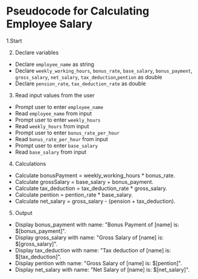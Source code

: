 # Pseudocode for Calculating Employee Salary

1.Start

2. Declare variables
- Declare `employee_name` as string
- Declare `weekly_working_hours`, `bonus_rate`, `base_salary`, `bonus_payment`, `gross_salary`, `net_salary`, `tax_deduction`,`pention` as double
- Declare `pension_rate`, `tax_deduction_rate` as double

3. Read input values from the user
- Prompt user to enter `employee_name`
- Read `employee_name` from input
- Prompt user to enter `weekly_hours`
- Read `weekly_hours` from input
- Prompt user to enter `bonus_rate_per_hour`
- Read `bonus_rate_per_hour` from input
- Prompt user to enter `base_salary`
- Read `base_salary` from input

4. Calculations

- Calculate bonusPayment = weekly_working_hours * bonus_rate.
- Calculate grossSalary = base_salary + bonus_payment.
- Calculate tax_deduction = tax_deduction_rate * gross_salary.
- Calculate pention = pention_rate * base_salary.
- Calculate net_salary = gross_salary - (pension + tax_deduction).

5. Output

- Display bonus_payment with name: "Bonus Payment of [name] is: $[bonus_payment]".
- Display gross_salary with name: "Gross Salary of [name] is: $[gross_salary]".
- Display tax_deduction with name: "Tax deduction of [name] is: $[tax_deduction]".
- Display pention with name: "Gross Salary of [name] is: $[pention]".
- Display net_salary with name: "Net Salary of [name] is: $[net_salary]".

